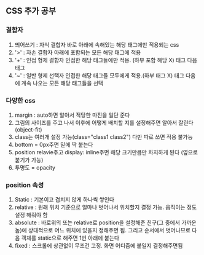 ## CSS 추가 공부
### 결합자
1. 띄어쓰기 : 자식 결합자
    바로 아래에 속해있는 해당 태그에만 적용되는 css
2. '>' : 자손 결합자
   아래에 포함되는 모든 해당 태그에 적용
3. '+' : 인접 형제 결합자
   인접한 해당 태그들에만 적용. (하부 포함 해당 X) 태그 다음 태그
4. '~' : 일반 형제 선택자
   인접한 해당 태그들 모두에게 적용.(하부 태그 X) 태그 다음에 계속 나오는 모든 해당 태그들을 선택

### 다양한 css
1. margin : auto하면 알아서 적당한 마진을 일단 준다
2. 그림의 사이즈를 주고 나서 이후에 어떻게 배치할 지를 설정해주면 알아서 잘린다 (object-fit)
3. class는 여러개 설정 가능(class="class1 class2") 다만 따로 쓰면 적용 불가능
4. bottom = 0px주면 밑에 딱 붙는다
5. position relavie주고 display: inline주면 해당 크기만큼만 차지하게 된다 (옆으로 붙기가 가능)
6. 투명도 = opacity

### position 속성
1. Static : 기본이고 겹치지 않게 하나씩 쌓인다
2. relative : 원래 위치 기준으로 얼마나 벗어나서 위치할지 결정 가능. 움직이는 정도 설정 해줘야 함
3. absolute : 바로위의 또는 relative로 position을 설정해준 친구(그 중에서 가까운 놈)에 상대적으로 어느 위치에 있을지 정해주면 됨. 그리고 순서에서 벗어나므로 다음 객체를 static으로 해주면 1번 아래에 붙는다
4. fixed : 스크롤에 상관없이 무조건 고정. 화면 어디즘에 붙일지 결정해주면됨